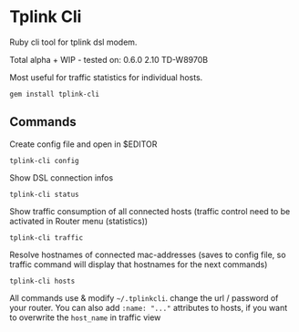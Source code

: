 # Tplink Cli

Ruby cli tool for tplink dsl modem.

Total alpha + WIP - tested on: 0.6.0 2.10 TD-W8970B

Most useful for traffic statistics for individual hosts.

```
gem install tplink-cli
```


## Commands

Create config file and open in $EDITOR

```
tplink-cli config
```

Show DSL connection infos

```
tplink-cli status
```


Show traffic consumption of all connected hosts (traffic control need to be activated in Router menu (statistics))

```
tplink-cli traffic
```

Resolve hostnames of connected mac-addresses (saves to config file, so traffic command will display that hostnames for the next commands)

```
tplink-cli hosts
```

All commands use & modify ``~/.tplinkcli``. change the url / password of your router.
You can also add ``:name: "..."`` attributes to hosts, if you want to overwrite the ``host_name`` in traffic view
